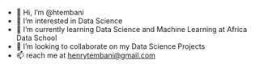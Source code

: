 - 👋 Hi, I’m @htembani
- 👀 I’m interested in Data Science
- 🌱 I’m currently learning Data Science and Machine Learning at Africa Data School
- 💞️ I’m looking to collaborate on my Data Science Projects
- 📫 reach me at henrytembani@gmail.com 

<!---
htembani/htembani is a ✨ special ✨ repository because its `README.md` (this file) appears on your GitHub profile.
You can click the Preview link to take a look at your changes.
--->
